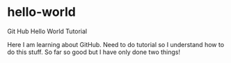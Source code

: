 # hello-world
Git Hub Hello World Tutorial

Here I am learning about GitHub.  Need to do tutorial so I understand how to do this stuff.
So far so good but I have only done two things!
